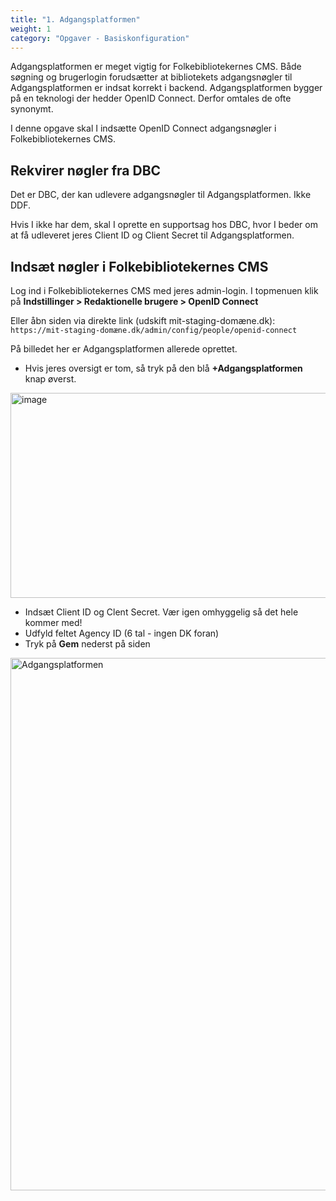 ```yaml
---
title: "1. Adgangsplatformen"
weight: 1
category: "Opgaver - Basiskonfiguration"
---
```


Adgangsplatformen er meget vigtig for Folkebibliotekernes CMS. Både søgning og brugerlogin forudsætter at bibliotekets adgangsnøgler til Adgangsplatformen er indsat korrekt i backend. Adgangsplatformen bygger på en teknologi der hedder OpenID Connect. Derfor omtales de ofte synonymt.

I denne opgave skal I indsætte OpenID Connect adgangsnøgler i Folkebibliotekernes CMS.

## Rekvirer nøgler fra DBC

Det er DBC, der kan udlevere adgangsnøgler til Adgangsplatformen. Ikke DDF.

Hvis I ikke har dem, skal I oprette en supportsag hos DBC, hvor I beder om at få udleveret jeres Client ID og Client Secret til Adgangsplatformen. 


## Indsæt nøgler i Folkebibliotekernes CMS

Log ind i Folkebibliotekernes CMS med jeres admin-login. I topmenuen klik på **Indstillinger > Redaktionelle brugere > OpenID Connect**

Eller åbn siden via direkte link (udskift mit-staging-domæne.dk):\
`https://mit-staging-domæne.dk/admin/config/people/openid-connect`

På billedet her er Adgangsplatformen allerede oprettet. 

- Hvis jeres oversigt er tom, så tryk på den blå **+Adgangsplatformen** knap øverst.

<img width="1273" height="328" alt="image" src="https://github.com/user-attachments/assets/f8db206a-41ec-4cb3-9a7b-ea296499b9c1" />

- Indsæt Client ID og Clent Secret. Vær igen omhyggelig så det hele kommer med!
- Udfyld feltet Agency ID (6 tal - ingen DK foran)
- Tryk på **Gem** nederst på siden

<img width="671" height="852" alt="Adgangsplatformen" src="https://github.com/user-attachments/assets/285558d1-164c-4f9a-8690-61174a7761d9" />
